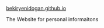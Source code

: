  [bekiryenidogan.github.io](bekiryenidogan.github.io)
<p> The Website for personal informaitons </p>
